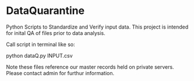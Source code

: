 # DataQuarantine
Python Scripts to Standardize and Verify input data.
This project is intended for inital QA of files prior to data analysis.

Call script in terminal like so:

python dataQ.py INPUT.csv




Note these files reference our master records held on private servers.
Please contact admin for furthur information.
